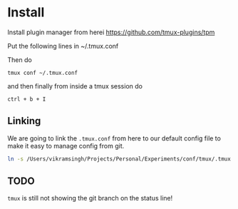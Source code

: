 # Install

Install plugin manager from herei https://github.com/tmux-plugins/tpm

Put the following lines in ~/.tmux.conf

Then do 

```
tmux conf ~/.tmux.conf
```

and then finally from inside a tmux session do

```
ctrl + b + I
```

## Linking

We are going to link the `.tmux.conf` from here to our default config file to make it easy to manage config from git.

```sh
ln -s /Users/vikramsingh/Projects/Personal/Experiments/conf/tmux/.tmux.conf ~/.tmux.conf
```

## TODO

`tmux` is still not showing the git branch on the status line!
